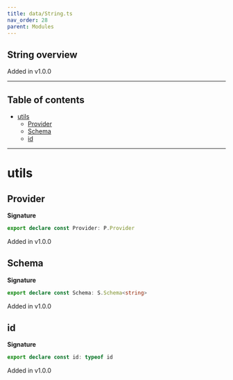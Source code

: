 ```yaml
---
title: data/String.ts
nav_order: 28
parent: Modules
---
```


## String overview

Added in v1.0.0

---

<h2 class="text-delta">Table of contents</h2>

- [utils](#utils)
  - [Provider](#provider)
  - [Schema](#schema)
  - [id](#id)

---

# utils

## Provider

**Signature**

```ts
export declare const Provider: P.Provider
```

Added in v1.0.0

## Schema

**Signature**

```ts
export declare const Schema: S.Schema<string>
```

Added in v1.0.0

## id

**Signature**

```ts
export declare const id: typeof id
```

Added in v1.0.0
